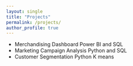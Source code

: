 ```yaml
---
layout: single
title: "Projects"
permalink: /projects/
author_profile: true
---
```


- Merchandising Dashboard  Power BI and SQL  
- Marketing Campaign Analysis  Python and SQL  
- Customer Segmentation  Python K means
